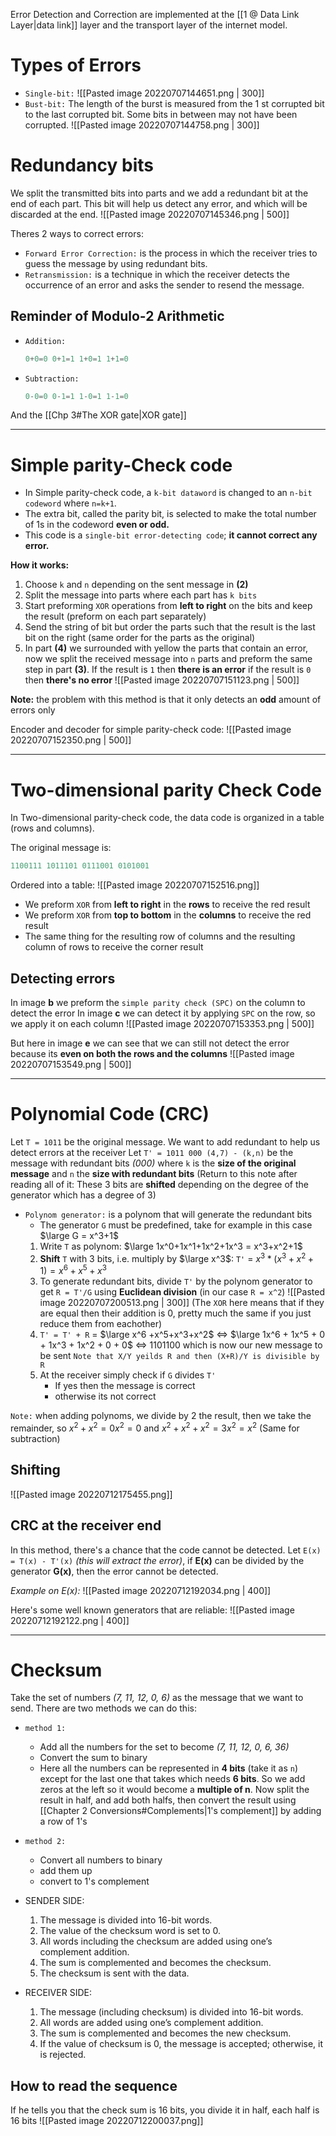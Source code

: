 Error Detection and Correction are implemented at the [[1 @ Data Link Layer|data link]] layer and the transport layer of the internet model.

# Types of Errors
- `Single-bit:`
	![[Pasted image 20220707144651.png | 300]]
- `Bust-bit:`
	The length of the burst is measured from the 1 st corrupted bit to the last corrupted bit.
	Some bits in between may not have been corrupted.
	![[Pasted image 20220707144758.png | 300]]

# Redundancy bits
We split the transmitted bits into parts and we add a redundant bit at the end of each part. 
This bit will help us detect any error, and which will be discarded at the end.
![[Pasted image 20220707145346.png | 500]]

Theres 2 ways to correct errors:
- `Forward Error Correction:`  is the process in which the receiver tries to guess the message by using redundant bits.
- `Retransmission:`  is a technique in which the receiver detects the occurrence of an error and asks the sender to resend the message.

## Reminder of Modulo-2 Arithmetic
- `Addition:`
	```c
	0+0=0 0+1=1 1+0=1 1+1=0
	```
- `Subtraction:`
	```c
	0-0=0 0-1=1 1-0=1 1-1=0
	```

And the [[Chp 3#The XOR gate|XOR gate]]

---

# Simple parity-Check code
- In Simple parity-check code, a `k-bit dataword` is changed to an `n-bit codeword` where `n=k+1`.
- The extra bit, called the parity bit, is selected to make the total number of 1s in the codeword **even or odd.**
- This code is a `single-bit error-detecting code`; **it cannot correct any error.**

**How it works:**
1. Choose `k` and `n` depending on the sent message in **(2)**
2. Split the message into parts where each part has `k bits`
3. Start preforming `XOR` operations from **left to right** on the bits and keep the result (preform on each part separately)
4. Send the string of bit but order the parts such that the result is the last bit on the right (same order for the parts as the original)
5. In part **(4)** we surrounded with yellow the parts that contain an error, now we split the received message into `n` parts and preform the same step in part **(3)**. If the result is `1` then **there is an error** if the result is `0` then **there's no error**
![[Pasted image 20220707151123.png | 500]]

**Note:** the problem with this method is that it only detects an **odd** amount of errors only

Encoder and decoder for simple parity-check code:
![[Pasted image 20220707152350.png | 500]]

---

# Two-dimensional parity Check Code
In Two-dimensional parity-check code, the data code is organized in a table (rows and columns).

The original message is:
```c
1100111 1011101 0111001 0101001
```
Ordered into a table:
![[Pasted image 20220707152516.png]]
- We preform `XOR` from **left to right** in the **rows** to receive the red result
- We preform `XOR` from **top to bottom** in the **columns** to receive the red result
- The same thing for the resulting row of columns and the resulting column of rows to receive the corner result

## Detecting errors
In image **b** we preform the `simple parity check (SPC)` on the column to detect the error
In image **c** we can detect it by applying `SPC` on the row, so we apply it on each column
![[Pasted image 20220707153353.png | 500]]

But here in image **e** we can see that we can still not detect the error because its **even on both the rows and the columns** 
![[Pasted image 20220707153549.png | 500]]

---

# Polynomial Code (CRC)
Let `T = 1011` be the original message. We want to add redundant to help us detect errors at the receiver
Let `T' = 1011 000 (4,7) - (k,n)` be the message with redundant bits *(000)* where `k` is the **size of the original message** and `n` the **size with redundant bits**
(Return to this note after reading all of it: These 3 bits are **shifted** depending on the degree of the generator which has a degree of 3)
- `Polynom generator:` is a polynom that will generate the redundant bits
	- The generator `G` must be predefined, take for example in this case $\large G = x^3+1$
	1. Write `T` as polynom: $\large 1x^0+1x^1+1x^2+1x^3 = x^3+x^2+1$
	2. **Shift** `T` with 3 bits, i.e. multiply by $\large x^3$: `T'` = $x^3 * (x^3+x^2+1) = x^6 +x^5+x^3$
	3. To generate redundant bits, divide `T'` by the polynom generator to get `R = T'/G` using **Euclidean division** (in our case `R = x^2`)
	![[Pasted image 20220707200513.png | 300]]
	(The `XOR` here means that if they are equal then their addition is 0, pretty much the same if you just reduce them from eachother)
	4. `T' = T' + R` = $\large x^6 +x^5+x^3+x^2$ <=> $\large 1x^6 + 1x^5 + 0 + 1x^3 + 1x^2 + 0 + 0$ <=> 1101100 which is now our new message to be sent
		`Note that X/Y yeilds R and then (X+R)/Y is divisible by R`
	5. At the receiver simply check if `G` divides `T'`
		- If yes then the message is correct
		- otherwise its not correct

`Note:` when adding polynoms, we divide by 2 the result, then we take the remainder, so $x^2+x^2 = 0x^2 = 0$ and $x^2 + x^2 + x^2 = 3x^2 = x^2$ (Same for subtraction)

## Shifting
![[Pasted image 20220712175455.png]]

## CRC at the receiver end
In this method, there's a chance that the code cannot be detected.
Let `E(x) = T(x) - T'(x)` *(this will extract the error)*, if **E(x)**  can be divided by the generator **G(x)**, then the error cannot be detected.

*Example on E(x):*
![[Pasted image 20220712192034.png | 400]]

Here's some well known generators that are reliable:
![[Pasted image 20220712192122.png | 400]]

---

# Checksum
Take the set of numbers _(7, 11, 12, 0, 6)_ as the message that we want to send. There are two methods we can do this:
- `method 1:`
	- Add all the numbers for the set to become _(7, 11, 12, 0, 6, 36)_
	- Convert the sum to binary
	- Here all the numbers can be represented in **4 bits** (take it as `n`) except for the last one that takes which needs **6 bits**. So we add zeros at the left so it would become a **multiple of n**. Now split the result in half, and add both halfs, then convert the result using [[Chapter 2 Conversions#Complements|1's complement]] by adding a row of 1's
- `method 2:`
	- Convert all numbers to binary
	- add them up
	- convert to 1's complement

- SENDER SIDE:
	1. The message is divided into 16-bit words.
	2. The value of the checksum word is set to 0.
	3. All words including the checksum are added using one’s complement addition.
	4. The sum is complemented and becomes the checksum.
	5. The checksum is sent with the data.
- RECEIVER SIDE:
	1. The message (including checksum) is divided into 16-bit words.
	2. All words are added using one’s complement addition.
	3. The sum is complemented and becomes the new checksum.
	4. If the value of checksum is 0, the message is accepted; otherwise, it is rejected.

## How to read the sequence
If he tells you that the check sum is 16 bits, you divide it in half, each half is 16 bits 
![[Pasted image 20220712200037.png]]